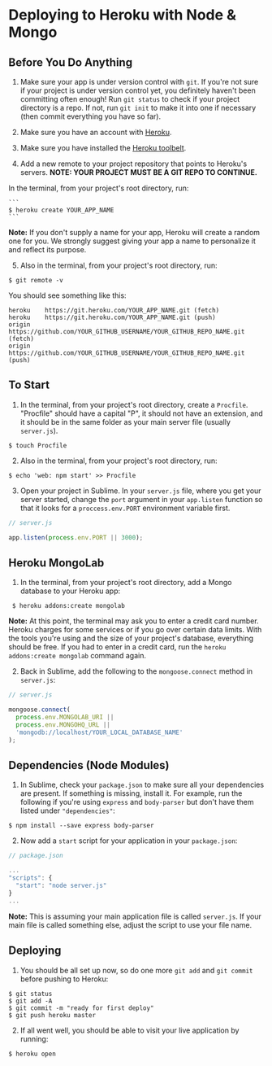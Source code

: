 # Deploying to Heroku with Node & Mongo

## Before You Do Anything

1. Make sure your app is under version control with `git`.  If you're not sure if your project is under version control yet, you definitely haven't been committing often enough! Run `git status` to check if your project directory is a repo. If not, run `git init` to make it into one if necessary (then commit everything you have so far).

2. Make sure you have an account with <a href="https://www.heroku.com" target="_blank">Heroku</a>.

3. Make sure you have installed the <a href="https://toolbelt.heroku.com" target="_blank">Heroku toolbelt</a>.

4. Add a new remote to your project repository that points to Heroku's servers. **NOTE: YOUR PROJECT MUST BE A GIT REPO TO CONTINUE.**

  In the terminal, from your project's root directory, run:

	```
	$ heroku create YOUR_APP_NAME
	```

  **Note:** If you don't supply a name for your app, Heroku will create a random one for you. We strongly suggest giving your app a name to personalize it and reflect its purpose.

5. Also in the terminal, from your project's root directory, run:

  ```
  $ git remote -v
  ```

  You should see something like this:

  ```
  heroku	https://git.heroku.com/YOUR_APP_NAME.git (fetch)
  heroku	https://git.heroku.com/YOUR_APP_NAME.git (push)
  origin	https://github.com/YOUR_GITHUB_USERNAME/YOUR_GITHUB_REPO_NAME.git (fetch)
  origin	https://github.com/YOUR_GITHUB_USERNAME/YOUR_GITHUB_REPO_NAME.git (push)
  ```

## To Start

1. In the terminal, from your project's root directory, create a `Procfile`. "Procfile" should have a capital "P", it should not have an extension, and it should be in the same folder as your main server file (usually `server.js`).

  ```
  $ touch Procfile
  ```

2. Also in the terminal, from your project's root directory, run:

  ```
  $ echo 'web: npm start' >> Procfile
  ```

3. Open your project in Sublime. In your `server.js` file, where you get your server started, change the `port` argument in your `app.listen` function so that it looks for a `proccess.env.PORT` environment variable first.

  ```js
  // server.js

  app.listen(process.env.PORT || 3000);
  ```

## Heroku MongoLab

1. In the terminal, from your project's root directory, add a Mongo database to your Heroku app:

  ```
   $ heroku addons:create mongolab
  ```

  **Note:** At this point, the terminal may ask you to enter a credit card number. Heroku charges for some services or if you go over certain data limits. With the tools you're using and the size of your project's database, everything should be free. If you had to enter in a credit card, run the `heroku addons:create mongolab` command again.

2. Back in Sublime, add the following to the `mongoose.connect` method in `server.js`:

  ```js
  // server.js

  mongoose.connect(
    process.env.MONGOLAB_URI ||
    process.env.MONGOHQ_URL ||
    'mongodb://localhost/YOUR_LOCAL_DATABASE_NAME'
  );
  ```

## Dependencies (Node Modules)

1. In Sublime, check your `package.json` to make sure all your dependencies are present. If something is missing, install it. For example, run the following if you're using `express` and `body-parser` but don't have them listed under `"dependencies"`:

  ```
  $ npm install --save express body-parser
  ```

2. Now add a `start` script for your application in your `package.json`:

  ```js
  // package.json

  ...
  "scripts": {
    "start": "node server.js"
  }
  ...
  ```

  **Note:** This is assuming your main application file is called `server.js`. If your main file is called something else, adjust the script to use your file name.

## Deploying

1. You should be all set up now, so do one more `git add` and `git commit` before pushing to Heroku:

  ```
  $ git status
  $ git add -A
  $ git commit -m "ready for first deploy"
  $ git push heroku master
  ```

2. If all went well, you should be able to visit your live application by running:

  ```
  $ heroku open
  ```
